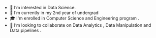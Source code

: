 - 👀 I’m interested in Data Science.
- 🌱 I’m currently in my 2nd year of undergrad 
- 🎓 I'm enrolled in Computer Science and Engineering program .
- 👾 I’m looking to collaborate on Data Analytics , Data Manipulation and Data pipelines .
